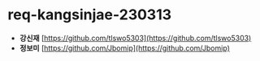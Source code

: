 # req-kangsinjae-230313

* **강신재** [https://github.com/tlswo5303](https://github.com/tlswo5303)
* **정보미** [https://github.com/Jbomip](https://github.com/Jbomip)
